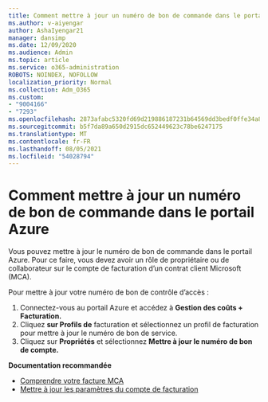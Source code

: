 ```yaml
---
title: Comment mettre à jour un numéro de bon de commande dans le portail Azure
ms.author: v-aiyengar
author: AshaIyengar21
manager: dansimp
ms.date: 12/09/2020
ms.audience: Admin
ms.topic: article
ms.service: o365-administration
ROBOTS: NOINDEX, NOFOLLOW
localization_priority: Normal
ms.collection: Adm_O365
ms.custom:
- "9004166"
- "7293"
ms.openlocfilehash: 2873afabc5320fd69d219886187231b64569dd3bedf0ffe34a8ed2485456f966
ms.sourcegitcommit: b5f7da89a650d2915dc652449623c78be6247175
ms.translationtype: MT
ms.contentlocale: fr-FR
ms.lasthandoff: 08/05/2021
ms.locfileid: "54028794"
---
```

# <a name="how-to-update-an-purchase-order-number-in-azure-portal"></a>Comment mettre à jour un numéro de bon de commande dans le portail Azure

Vous pouvez mettre à jour le numéro de bon de commande dans le portail Azure. Pour ce faire, vous devez avoir un rôle de propriétaire ou de collaborateur sur le compte de facturation d’un contrat client Microsoft (MCA). 

Pour mettre à jour votre numéro de bon de contrôle d’accès :
1. Connectez-vous au portail Azure et accédez à **Gestion des coûts + Facturation.**
1. Cliquez **sur Profils de** facturation et sélectionnez un profil de facturation pour mettre à jour le numéro de bon de service.
1. Cliquez sur **Propriétés** et sélectionnez **Mettre à jour le numéro de bon de compte.** 

**Documentation recommandée**

- [Comprendre votre facture MCA](https://docs.microsoft.com/azure/cost-management-billing/understand/mca-understand-your-invoice)
- [Mettre à jour les paramètres du compte de facturation](https://docs.microsoft.com/microsoft-store/update-microsoft-store-for-business-account-settings)  
